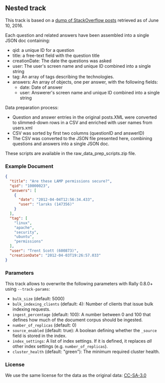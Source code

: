 ## Nested track

This track is based on a [dump of StackOverflow posts](https://ia800500.us.archive.org/22/items/stackexchange/stackoverflow.com-Posts.7z) retrieved as of June 10, 2016.

Each question and related answers have been assembled into a single JSON doc containing:

* qid: a unique ID for a question 
* title: a free-text field with the question title
* creationDate:	The date the questions was asked 
* user:	The user's screen name and unique ID combined into a single string
* tag: An array of tags describing the technologies.
* answers: An array of objects, one per answer, with the following fields:
    * date: Date of answer
    * user: Answerer's screen name and unique ID combined into a single string
		

Data preparation process:

* Question and answer entries in the original posts.XML were converted to slimmed-down rows in a CSV and enriched with user names from users.xml
* CSV was sorted by first two columns (questionID and answerID)
* The CSV was converted to the JSON file presented here, combining questions and answers into a single JSON doc.

These scripts are available in the raw_data_prep_scripts.zip file.

### Example Document

```json
{
  "title": "Are these LAMP permissions secure?",
  "qid": "10000023",
  "answers": [
    {
      "date": "2012-04-04T12:56:34.433",
      "user": "larsks (147356)"
    }
  ],
  "tag": [
    "linux",
    "apache",
    "security",
    "ubuntu",
    "permissions"
  ],
  "user": "Trent Scott (600873)",
  "creationDate": "2012-04-03T19:26:57.033"
}
```

### Parameters

This track allows to overwrite the following parameters with Rally 0.8.0+ using `--track-params`:

* `bulk_size` (default: 5000)
* `bulk_indexing_clients` (default: 4): Number of clients that issue bulk indexing requests.
* `ingest_percentage` (default: 100): A number between 0 and 100 that defines how much of the document corpus should be ingested.
* `number_of_replicas` (default: 0)
* `source_enabled` (default: true): A boolean defining whether the `_source` field is stored in the index.
* `index_settings`: A list of index settings. If it is defined, it replaces *all* other index settings (e.g. `number_of_replicas`).
* `cluster_health` (default: "green"): The minimum required cluster health.

### License

We use the same license for the data as the original data: [CC-SA-3.0](http://creativecommons.org/licenses/by-sa/3.0/)

